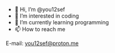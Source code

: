 - 👋 Hi, I’m @you12sef
- 👀 I’m interested in coding 
- 🌱 I’m currently learning programming  
- 📫 How to reach me 

E-mail: you12sef@proton.me
<!---
you12sef/you12sef is a ✨ special ✨ repository because its `README.md` (this file) appears on your GitHub profile.
You can click the Preview link to take a look at your changes.
--->
